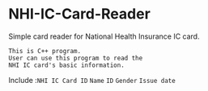 # NHI-IC-Card-Reader
Simple card reader for National Health Insurance IC card.

    This is C++ program.
    User can use this program to read the
    NHI IC card's basic information.

Include :`NHI IC Card ID` `Name` `ID` `Gender` `Issue date`


